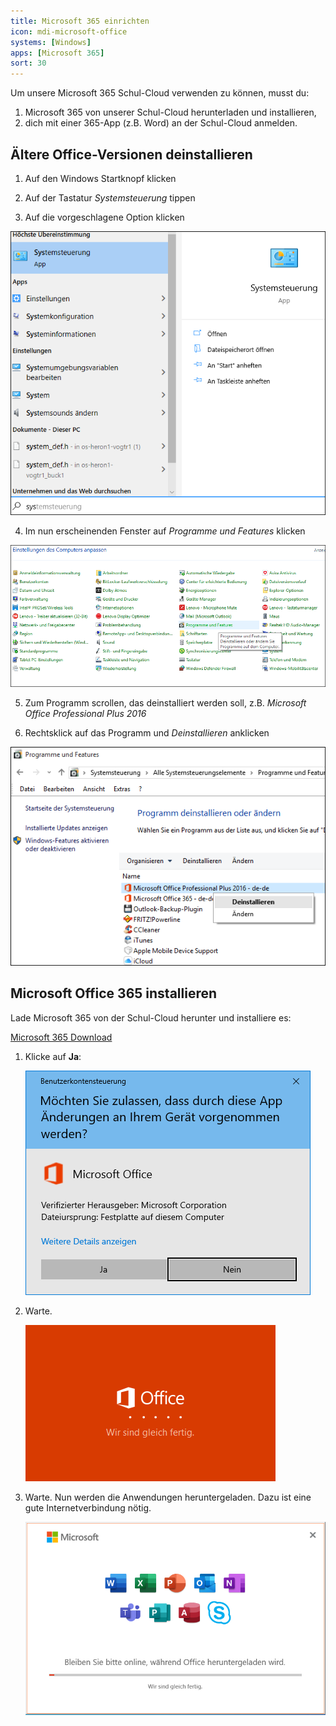 ```yaml
---
title: Microsoft 365 einrichten
icon: mdi-microsoft-office
systems: [Windows]
apps: [Microsoft 365]
sort: 30
---
```




Um unsere Microsoft 365 Schul-Cloud verwenden zu können, musst du:

1. Microsoft 365 von unserer Schul-Cloud herunterladen und installieren,
2. dich mit einer 365-App (z.B. Word) an der Schul-Cloud anmelden.


## Ältere Office-Versionen deinstallieren

1. Auf den Windows Startknopf klicken

2. Auf der Tastatur _Systemsteuerung_ tippen

3. Auf die vorgeschlagene Option klicken

![](./images/office-deinstall02.png)

4. Im nun erscheinenden Fenster auf _Programme und Features_ klicken

![](./images/office-deinstall03.png)

5. Zum Programm scrollen, das deinstalliert werden soll, z.B. _Microsoft Office Professional Plus 2016_

6. Rechtsklick auf das Programm und _Deinstallieren_ anklicken

![](./images/office-deinstall04.png)



## Microsoft Office 365 installieren

Lade Microsoft 365 von der Schul-Cloud herunter und installiere es:

[Microsoft 365 Download][1]


1. Klicke auf __Ja__:

    ![](./office-1.png)

2. Warte.

    ![](./office-2.png)

3. Warte. Nun werden die Anwendungen heruntergeladen. Dazu ist eine gute Internetverbindung nötig.

    ![](./office-3.png)


[1]: https://portal.office.com/account#home
